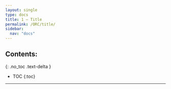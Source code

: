 ```yaml
---
layout: single
type: docs
title: 1 — Title
permalink: /ORC/title/
sidebar:
  nav: "docs"
---
```


## Contents:
{: .no_toc .text-delta }

- TOC
{:toc}

---